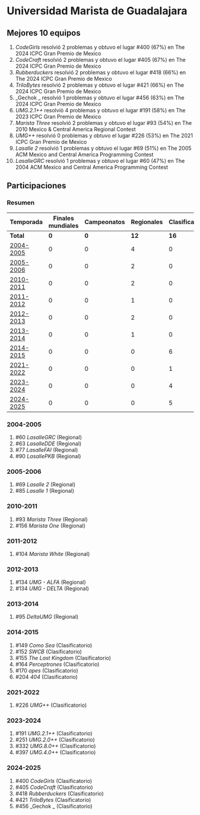 # Universidad Marista de Guadalajara

## Mejores 10 equipos

1. _CodeGirls_ resolvió 2 problemas y obtuvo el lugar #400 (67%) en The 2024 ICPC Gran Premio de Mexico
1. _CodeCraft_ resolvió 2 problemas y obtuvo el lugar #405 (67%) en The 2024 ICPC Gran Premio de Mexico
1. _Rubberduckers_ resolvió 2 problemas y obtuvo el lugar #418 (66%) en The 2024 ICPC Gran Premio de Mexico
1. _TriloBytes_ resolvió 2 problemas y obtuvo el lugar #421 (66%) en The 2024 ICPC Gran Premio de Mexico
1. _Gechok _ resolvió 1 problemas y obtuvo el lugar #456 (63%) en The 2024 ICPC Gran Premio de Mexico
1. _UMG.2.1++_ resolvió 4 problemas y obtuvo el lugar #191 (58%) en The 2023 ICPC Gran Premio de Mexico
1. _Marista Three_ resolvió 2 problemas y obtuvo el lugar #93 (54%) en The 2010 Mexico & Central America Regional Contest
1. _UMG++_ resolvió 0 problemas y obtuvo el lugar #226 (53%) en The 2021 ICPC Gran Premio de Mexico
1. _Lasalle 2_ resolvió 1 problemas y obtuvo el lugar #69 (51%) en The 2005 ACM Mexico and Central America Programming Contest
1. _LasalleGRC_ resolvió 1 problemas y obtuvo el lugar #60 (47%) en The 2004 ACM Mexico and Central America Programming Contest

## Participaciones

### Resumen

| Temporada | Finales mundiales | Campeonatos | Regionales | Clasificatorios | Equipos |
| --- | --- | --- | --- | --- | --- |
| **Total** | **0** | **0** | **12** | **16** | **28** |
| [2004-2005](#2004-2005) | 0 | 0 | 4 | 0 | 4 |
| [2005-2006](#2005-2006) | 0 | 0 | 2 | 0 | 2 |
| [2010-2011](#2010-2011) | 0 | 0 | 2 | 0 | 2 |
| [2011-2012](#2011-2012) | 0 | 0 | 1 | 0 | 1 |
| [2012-2013](#2012-2013) | 0 | 0 | 2 | 0 | 2 |
| [2013-2014](#2013-2014) | 0 | 0 | 1 | 0 | 1 |
| [2014-2015](#2014-2015) | 0 | 0 | 0 | 6 | 6 |
| [2021-2022](#2021-2022) | 0 | 0 | 0 | 1 | 1 |
| [2023-2024](#2023-2024) | 0 | 0 | 0 | 4 | 4 |
| [2024-2025](#2024-2025) | 0 | 0 | 0 | 5 | 5 |

### 2004-2005

1. #60 _LasalleGRC_ (Regional)
1. #63 _LasalleDDE_ (Regional)
1. #77 _LasalleFAI_ (Regional)
1. #90 _LasallePKB_ (Regional)

### 2005-2006

1. #69 _Lasalle 2_ (Regional)
1. #85 _Lasalle 1_ (Regional)

### 2010-2011

1. #93 _Marista Three_ (Regional)
1. #156 _Marista One_ (Regional)

### 2011-2012

1. #104 _Marista White_ (Regional)

### 2012-2013

1. #134 _UMG - ALFA_ (Regional)
1. #134 _UMG - DELTA_ (Regional)

### 2013-2014

1. #95 _DeltaUMG_ (Regional)

### 2014-2015

1. #149 _Como Sea_ (Clasificatorio)
1. #152 _SWCB_ (Clasificatorio)
1. #155 _The Last Kingdom_ (Clasificatorio)
1. #164 _Perceptrones_ (Clasificatorio)
1. #170 _apes_ (Clasificatorio)
1. #204 _404_ (Clasificatorio)

### 2021-2022

1. #226 _UMG++_ (Clasificatorio)

### 2023-2024

1. #191 _UMG.2.1++_ (Clasificatorio)
1. #251 _UMG.2.0++_ (Clasificatorio)
1. #332 _UMG.8.0++_ (Clasificatorio)
1. #397 _UMG.4.0++_ (Clasificatorio)

### 2024-2025

1. #400 _CodeGirls_ (Clasificatorio)
1. #405 _CodeCraft_ (Clasificatorio)
1. #418 _Rubberduckers_ (Clasificatorio)
1. #421 _TriloBytes_ (Clasificatorio)
1. #456 _Gechok _ (Clasificatorio)



